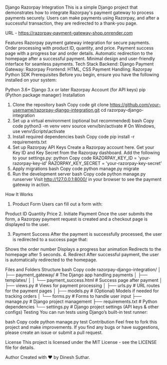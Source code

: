 Django Razorpay Integration
This is a simple Django project that demonstrates how to integrate Razorpay's payment gateway to process payments securely. Users can make payments using Razorpay, and after a successful transaction, they are redirected to a thank-you page.

URL -  https://razorpay-payment-gateway-shop.onrender.com

Features
Razorpay payment gateway integration for secure payments.
Order processing with product ID, quantity, and price.
Payment success page with a progress bar and order details.
Automatic redirection to the homepage after a successful payment.
Minimal design and user-friendly interface for seamless payments.
Tech Stack
Backend: Django
Payment Gateway: Razorpay
Frontend: HTML, CSS
Payment Handling: Razorpay Python SDK
Prerequisites
Before you begin, ensure you have the following installed on your system:

Python 3.6+
Django 3.x or later
Razorpay Account (for API keys)
pip (Python package manager)
Installation
1. Clone the repository
bash
Copy code
git clone https://github.com/your-username/razorpay-django-integration.git
cd razorpay-django-integration
2. Set up a virtual environment (optional but recommended)
bash
Copy code
python3 -m venv venv
source venv/bin/activate  # On Windows, use venv\Scripts\activate
3. Install required dependencies
bash
Copy code
pip install -r requirements.txt
4. Set up Razorpay API Keys
Create a Razorpay account here.
Get your Key ID and Key Secret from the Razorpay dashboard.
Add the following to your settings.py:
python
Copy code
RAZORPAY_KEY_ID = 'your-razorpay-key-id'
RAZORPAY_KEY_SECRET = 'your-razorpay-key-secret'
5. Apply migrations
bash
Copy code
python manage.py migrate
6. Run the development server
bash
Copy code
python manage.py runserver
Visit http://127.0.0.1:8000/ in your browser to see the payment gateway in action.

How It Works
1. Product Form
Users can fill out a form with:

Product ID
Quantity
Price
2. Initiate Payment
Once the user submits the form, a Razorpay payment request is created and a checkout page is displayed to the user.

3. Payment Success
After the payment is successfully processed, the user is redirected to a success page that:

Shows the order number
Displays a progress bar animation
Redirects to the homepage after 5 seconds.
4. Redirect
After successful payment, the user is automatically redirected to the homepage.

Files and Folders Structure
bash
Copy code
razorpay-django-integration/
│
├── payment_gateway/                # The Django app handling payments
│   ├── templates/
│   │   └── payment_success.html    # Success page after payment
│   ├── views.py                    # Views for payment processing
│   ├── urls.py                     # URL routes for the payment pages
│   ├── models.py                   # (Optional) Models if needed for tracking orders
│   └── forms.py                    # Forms to handle user input
├── manage.py                       # Django project management
├── requirements.txt                # Python dependencies
└── settings.py                     # Django project settings (API keys & other configs)
Testing
You can run tests using Django’s built-in test runner:

bash
Copy code
python manage.py test
Contribution
Feel free to fork this project and make improvements. If you find any bugs or have suggestions, please create an issue or submit a pull request.

License
This project is licensed under the MIT License - see the LICENSE file for details.

Author
Created with ❤️ by Dinesh Suthar.
